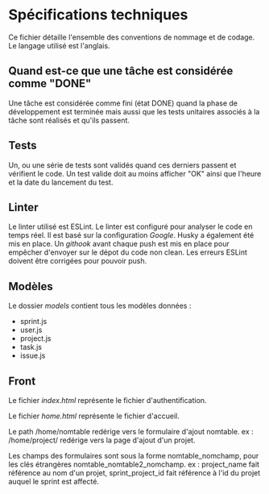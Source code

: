 # Spécifications techniques

Ce fichier détaille l'ensemble des conventions de nommage et de codage.
Le langage utilisé est l'anglais.

## Quand est-ce que une tâche est considérée comme "DONE"

Une tâche est considérée comme fini (état DONE) quand la phase de développement est terminée mais aussi que les tests unitaires associés à la tâche sont réalisés et qu'ils passent.

## Tests

Un, ou une série de tests sont validés quand ces derniers passent et vérifient le code. Un test valide doit au moins afficher "OK" ainsi que l'heure et la date du lancement du test.

## Linter

Le linter utilisé est ESLint. Le linter est configuré pour analyser le code en temps réel.
Il est basé sur la configuration *Google*.
Husky a également été mis en place. Un *githook* avant chaque push est mis en place pour empêcher d'envoyer sur le dépot du code non clean.
Les erreurs ESLint doivent être corrigées pour pouvoir push.

## Modèles

Le dossier *models* contient tous les modèles données :

- sprint.js
- user.js
- project.js
- task.js
- issue.js

## Front

Le fichier *index.html* représente le fichier d'authentification.

Le fichier *home.html* représente le fichier d'accueil.

Le path /home/nomtable redérige vers le formulaire d'ajout nomtable. 
ex : /home/project/ redérige vers la page d'ajout                       d'un projet.

Les champs des formulaires sont sous la forme nomtable_nomchamp, pour les clés étrangères nomtable_nomtable2_nomchamp.
ex : project_name fait référence au nom d'un projet,                   sprint_project_id fait référence à l'id du projet auquel le       sprint est affecté.
